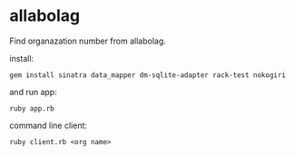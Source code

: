 # allabolag
Find organazation number from allabolag.

install:

`gem install sinatra data_mapper dm-sqlite-adapter rack-test nokogiri`

and run app:

`ruby app.rb`

command line client:

`ruby client.rb <org name>`
